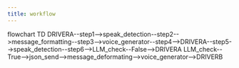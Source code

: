 ```yaml
---
title: workflow
---
```

flowchart TD
	DRIVERA--step1-->speak_detection--step2-->message_formatting--step3-->voice_generator--step4-->DRIVERA--step5-->speak_detection--step6-->LLM_check--False-->DRIVERA
	LLM_check--True-->json_send-->message_deformating-->voice_generator-->DRIVERB
